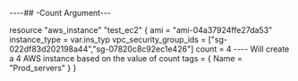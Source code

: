 ----## -Count Argument---

resource "aws_instance" "test_ec2" {
  ami = "ami-04a37924ffe27da53"
  instance_type = var.ins_typ
  vpc_security_group_ids = ["sg-022df83d202198a44","sg-07820c8c92ec1e426"] 
  count = 4 ---- Will create a 4 AWS instance based on the value of count
  tags = {
    Name = "Prod_servers"
  }
}
